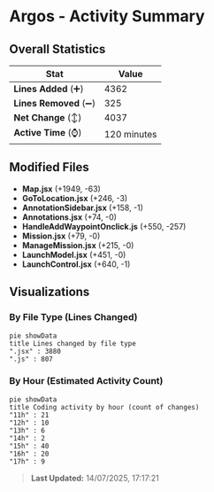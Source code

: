 # Argos - Activity Summary 

## Overall Statistics

| Stat                   | Value                                                             |
| ---------------------- | ----------------------------------------------------------------- |
| **Lines Added** (➕)   | 4362                                          |
| **Lines Removed** (➖) | 325                                        |
| **Net Change** (↕)    | 4037                |
| **Active Time** (⌚)   | 120 minutes |


## Modified Files
- **Map.jsx** (+1949, -63)
- **GoToLocation.jsx** (+246, -3)
- **AnnotationSidebar.jsx** (+158, -1)
- **Annotations.jsx** (+74, -0)
- **HandleAddWaypointOnclick.js** (+550, -257)
- **Mission.jsx** (+79, -0)
- **ManageMission.jsx** (+215, -0)
- **LaunchModel.jsx** (+451, -0)
- **LaunchControl.jsx** (+640, -1)

## Visualizations

### By File Type (Lines Changed)

```mermaid
pie showData
title Lines changed by file type
".jsx" : 3880
".js" : 807
```

### By Hour (Estimated Activity Count)

```mermaid
pie showData
title Coding activity by hour (count of changes)
"11h" : 21
"12h" : 10
"13h" : 6
"14h" : 2
"15h" : 40
"16h" : 20
"17h" : 9
```


> **Last Updated:** 14/07/2025, 17:17:21